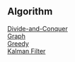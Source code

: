 ## Algorithm   
[Divide-and-Conquer](Divide-and-Conquer/README.md)  
[Graph](Graph/README.md)  
[Greedy](Greedy/README.md)  
[Kalman Filter](KalmanFilter/README.md)